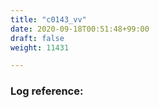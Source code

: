 ```yaml
---
title: "c0143_vv"
date: 2020-09-18T00:51:48+99:00
draft: false
weight: 11431

---
```


### Log reference: <no value>

```
